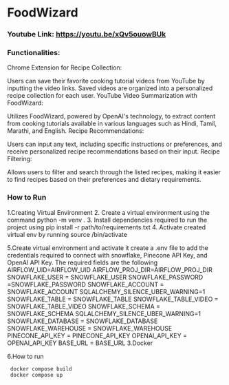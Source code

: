 # FoodWizard
### Youtube Link: https://youtu.be/xQv5ouowBUk

### Functionalities:
Chrome Extension for Recipe Collection:

Users can save their favorite cooking tutorial videos from YouTube by inputting the video links.
Saved videos are organized into a personalized recipe collection for each user.
YouTube Video Summarization with FoodWizard:

Utilizes FoodWizard, powered by OpenAI's technology, to extract content from cooking tutorials available in various languages such as Hindi, Tamil, Marathi, and English.
Recipe Recommendations:

Users can input any text, including specific instructions or preferences, and receive personalized recipe recommendations based on their input.
Recipe Filtering:

Allows users to filter and search through the listed recipes, making it easier to find recipes based on their preferences and dietary requirements.

### How to Run
1.Creating Virtual Environment
2. Create a virtual environment using the command python -m venv <name of virtual env>.
3. Install dependencies required to run the project using pip install -r path/to/requirements.txt
4. Activate created virtual env by running source <name of virtual env>/bin/activate

5.Create virtual environment and activate it
create a .env file to add the credentials required to connect with snowflake, Pinecone API Key, and OpenAI API Key. The required fields are the following
AIRFLOW_UID=AIRFLOW_UID
AIRFLOW_PROJ_DIR=AIRFLOW_PROJ_DIR
SNOWFLAKE_USER = SNOWFLAKE_USER
SNOWFLAKE_PASSWORD =SNOWFLAKE_PASSWORD
SNOWFLAKE_ACCOUNT = SNOWFLAKE_ACCOUNT
SQLALCHEMY_SILENCE_UBER_WARNING=1
SNOWFLAKE_TABLE = SNOWFLAKE_TABLE
SNOWFLAKE_TABLE_VIDEO = SNOWFLAKE_TABLE_VIDEO
SNOWFLAKE_SCHEMA = SNOWFLAKE_SCHEMA
SQLALCHEMY_SILENCE_UBER_WARNING=1
SNOWFLAKE_DATABASE = SNOWFLAKE_DATABASE
SNOWFLAKE_WAREHOUSE = SNOWFLAKE_WAREHOUSE
PINECONE_API_KEY = PINECONE_API_KEY
OPENAI_API_KEY = OPENAI_API_KEY
BASE_URL = BASE_URL
3.Docker

6.How to run
```
 docker compose build
 docker compose up

```
